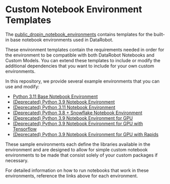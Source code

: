  # Custom Notebook Environment Templates
The [public_dropin_notebook_environments](https://github.com/datarobot/datarobot-user-models/tree/master/public_dropin_notebook_environments)
contains templates for the built-in base notebook environments used in DataRobot.

These environment templates contain the requirements needed in order for the environment to be compatible with 
both DataRobot Notebooks and Custom Models. 
You can extend these templates to include or modify the additional 
dependencies that you want to include for your own custom environments.

In this repository, we provide several example environments that you can use and modify:
* [Python 3.11 Base Notebook Environment](python311_notebook_base)
* [(Deprecated) Python 3.9 Notebook Environment](python39_notebook)
* [(Deprecated) Python 3.11 Notebook Environment](python311_notebook)
* [(Deprecated) Python 3.8 + Snowflake Notebook Environment](python38_snowflake_notebook)
* [(Deprecated) Python 3.9 Notebook Environment for GPU](python39_notebook_gpu)
* [(Deprecated) Python 3.9 Notebook Environment for GPU with Tensorflow](python39_notebook_gpu_tf)
* [(Deprecated) Python 3.9 Notebook Environment for GPU with Rapids](python39_notebook_gpu_rapids)

These sample environments each define the libraries available in the environment 
and are designed to allow for simple custom notebook environments to be made that 
consist solely of your custom packages if necessary.

For detailed information on how to run notebooks that work in these environments, 
reference the links above for each environment.